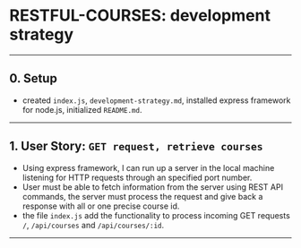 # RESTFUL-COURSES: development strategy

---

## 0. Setup

- created `index.js`, `development-strategy.md`, installed express framework for node.js, initialized `README.md`.

---

## 1. User Story: `GET request, retrieve courses`

- Using express framework, I can run up a server in the local machine listening for HTTP requests through an specified port number.
- User must be able to fetch information from the server using REST  API commands, the server must process the request and give back a response with all or one precise course id.
- the file `index.js` add the functionality to process incoming GET requests `/`, `/api/courses` and `/api/courses/:id`.

---